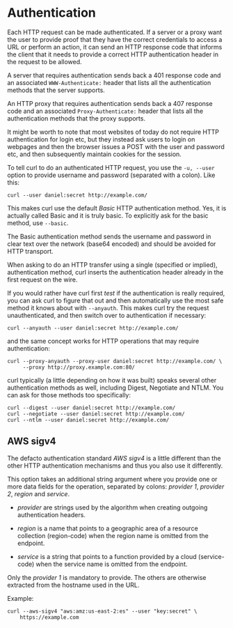 # Authentication

Each HTTP request can be made authenticated. If a server or a proxy want the
user to provide proof that they have the correct credentials to access a URL
or perform an action, it can send an HTTP response code that informs the client
that it needs to provide a correct HTTP authentication header in the request
to be allowed.

A server that requires authentication sends back a 401 response code and an
associated `WWW-Authenticate:` header that lists all the authentication
methods that the server supports.

An HTTP proxy that requires authentication sends back a 407 response code and
an associated `Proxy-Authenticate:` header that lists all the authentication
methods that the proxy supports.

It might be worth to note that most websites of today do not require HTTP
authentication for login etc, but they instead ask users to login on webpages
and then the browser issues a POST with the user and password etc, and then
subsequently maintain cookies for the session.

To tell curl to do an authenticated HTTP request, you use the `-u, --user`
option to provide username and password (separated with a colon). Like this:

    curl --user daniel:secret http://example.com/

This makes curl use the default *Basic* HTTP authentication method. Yes, it is
actually called Basic and it is truly basic. To explicitly ask for the basic
method, use `--basic`.

The Basic authentication method sends the username and password in clear text
over the network (base64 encoded) and should be avoided for HTTP transport.

When asking to do an HTTP transfer using a single (specified or implied),
authentication method, curl inserts the authentication header already in the
first request on the wire.

If you would rather have curl first *test* if the authentication is really
required, you can ask curl to figure that out and then automatically use the
most safe method it knows about with `--anyauth`. This makes curl try the
request unauthenticated, and then switch over to authentication if necessary:

    curl --anyauth --user daniel:secret http://example.com/

and the same concept works for HTTP operations that may require
authentication:

    curl --proxy-anyauth --proxy-user daniel:secret http://example.com/ \
         --proxy http://proxy.example.com:80/

curl typically (a little depending on how it was built) speaks several other
authentication methods as well, including Digest, Negotiate and NTLM. You can
ask for those methods too specifically:

    curl --digest --user daniel:secret http://example.com/
    curl --negotiate --user daniel:secret http://example.com/
    curl --ntlm --user daniel:secret http://example.com/

## AWS sigv4

The defacto authentication standard *AWS sigv4* is a little different than the
other HTTP authentication mechanisms and thus you also use it differently.

This option takes an additional string argument where you provide one or more
data fields for the operation, separated by colons: *provider 1*, *provider
2*, *region* and *service*.

- *provider* are strings used by the algorithm when creating outgoing
  authentication headers.

- *region* is a name that points to a geographic area of a resource collection
(region-code) when the region name is omitted from the endpoint.

- *service* is a string that points to a function provided by a cloud
(service-code) when the service name is omitted from the endpoint.

Only the *provider 1* is mandatory to provide. The others are otherwise
extracted from the hostname used in the URL.

Example:

    curl --aws-sigv4 "aws:amz:us-east-2:es" --user "key:secret" \
        https://example.com
